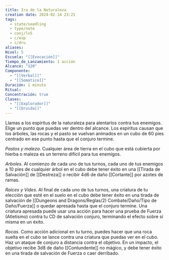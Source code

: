 ```yaml
---
title: Ira de la Naturaleza
creation date: 2024-02-14 23:21
tags:
  - state/seedling
  - type/note
  - conj/lv5
  - c/exp
  - c/dru
aliases: 
Nivel: 5
Escuela: "[[Evocación]]"
Tiempo_de_Lanzamiento: 1 acción
Alcance: "120"
Componente:
  - "[[Verbal]]"
  - "[[Somático]]"
Duración: 1 minuto
Ritual: 
Concentración: true
Clases:
  - "[[Explorador]]"
  - "[[Druida]]"
---
```

Llamas a los espíritus de la naturaleza para alentarlos contra tus enemigos. Elige un punto que puedas ver dentro del alcance. Los espíritus causan que los árboles, las rocas y el pasto se vuelvan animados en un cubo de 60 pies centrado en ese punto hasta que el conjuro termine.

*Pastos y maleza*. Cualquier área de tierra en el cubo que está cubierta por hierba o maleza es un terreno difícil para tus enemigos.

*Arboles*. Al comienzo de cada uno de tus turnos, cada uno de tus enemigos a 10 pies de cualquier árbol en el cubo debe tener éxito en una [[Tirada de Salvación]] de [[Destreza]] o recibir 4d6 de daño [[Cortante]] por azotes de ramas.

*Raíces y Vides*. Al final de cada uno de tus turnos, una criatura de tu elección que esté en el suelo en el cubo debe tener éxito en una tirada de salvación de [[Dungeons and Dragons/Reglas/2) Combate/Daño/Tipo de Daño/Fuerza]] o quedar apresada hasta que el conjuro termine. Una criatura apresada puede usar una acción para hacer una prueba de Fuerza (Atletismo) contra tu CD de salvación conjuro, terminando el efecto sobre sí misma en un éxito.

*Rocas*. Como acción adicional en tu turno, puedes hacer que una roca suelta en el cubo se lance contra una criatura que puedas ver en el cubo. Haz un ataque de conjuro a distancia contra el objetivo. En un impacto, el objetivo recibe 3d8 de daño [[Contundente]] no mágico, y debe tener éxito en una tirada de salvación de Fuerza o caer derribado.

